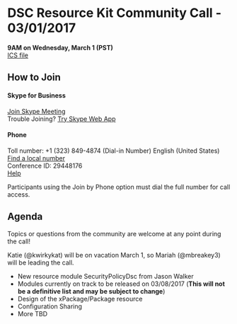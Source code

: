 # DSC Resource Kit Community Call - 03/01/2017

**9AM on Wednesday, March 1 (PST)**  
[ICS file](https://github.com/PowerShell/DscResources/raw/master/CommunityCalls/03-01-17/CommunityCall030117.zip)

## How to Join

#### Skype for Business
[Join Skype Meeting](https://meet.lync.com/microsoft/kakeim/VS3M3171)  
Trouble Joining? [Try Skype Web App](https://meet.lync.com/microsoft/kakeim/VS3M3171?sl=1)

#### Phone
Toll number: +1 (323) 849-4874 (Dial-in Number) English (United States)  
[Find a local number](https://dialin.lync.com/8551f4c1-bea3-441a-8738-69aa517a91c5?id=29448176)  
Conference ID: 29448176  
[Help](http://go.microsoft.com/fwlink/?LinkId=389737)  

Participants using the Join by Phone option must dial the full number for call access. 

## Agenda

Topics or questions from the community are welcome at any point during the call!

Katie (@kwirkykat) will be on vacation March 1, so Mariah (@mbreakey3) will be leading the call.

- New resource module SecurityPolicyDsc from Jason Walker
- Modules currently on track to be released on 03/08/2017 (**This will not be a definitive list and may be subject to change**)
- Design of the xPackage/Package resource
- Configuration Sharing
- More TBD
